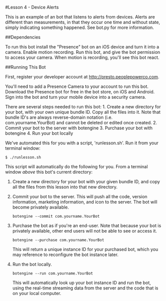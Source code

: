#Lesson 4 - Device Alerts

This is an example of an bot that listens to alerts from devices. Alerts are different than measurements, in that they occur one time and without state, simply indicating something happened. See bot.py for more information.

##Dependencies

To run this bot install the "Presence" bot on an iOS device and turn it into a camera. Enable motion recording. Run this bot, and give the bot permission to access your camera. When motion is recording, you'll see this bot react.

##Running This Bot

 First, register your developer account at http://presto.peoplepowerco.com.

 You'll need to add a Presence Camera to your account to run this bot. Download the Presence bot for free in the bot store, on iOS and Android. Sign into the bot and turn your mobile device into a security camera.

 There are several steps needed to run this bot:
    1. Create a new directory for your bot, with your own unique bundle ID. Copy all the files into it.
       Note that bundle ID's are always reverse-domain notation (i.e. com.yourname.YourBot) and cannot be deleted or edited once created.
    2. Commit your bot to the server with botengine
    3. Purchase your bot with botengine
    4. Run your bot locally

 We've automated this for you with a script, 'runlesson.sh'. Run it from your terminal window:

  `$ ./runlesson.sh`


 This script will automatically do the following for you.  From a terminal window *above* this bot's current directory:

 1. Create a new directory for your bot with your given bundle ID, and copy all the files from this lesson into that new directory.

 2. Commit your bot to the server.
      This will push all the code, version information, marketing information, and icon to the server. The bot will become privately available.

      `botengine --commit com.yourname.YourBot`


 3. Purchase the bot as if you're an end-user. Note that because your bot is privately available, other end users will not be able to see or access it.

    `botengine --purchase com.yourname.YourBot`

    This will return a unique instance ID for your purchased bot, which you may reference to reconfigure the bot instance later.

 4. Run the bot locally.

      `botengine --run com.yourname.YourBot`

    This will automatically look up your bot instance ID and run the bot, using the real-time streaming data from the server and the code that is on your local computer.
